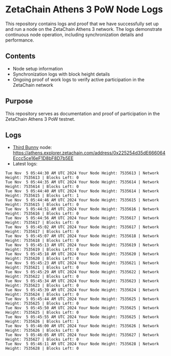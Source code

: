 # ZetaChain Athens 3 PoW Node Logs
This repository contains logs and proof that we have successfully set up and run a node on the ZetaChain Athens 3 network. The logs demonstrate continuous node operation, including synchronization details and performance.

## Contents
- Node setup information
- Synchronization logs with block height details
- Ongoing proof of work logs to verify active participation in the ZetaChain network

## Purpose
This repository serves as documentation and proof of participation in the ZetaChain Athens 3 PoW testnet.

## Logs

- [Third Bunny](https://thirdbunny.xyz/) node: https://athens.explorer.zetachain.com/address/0x225254d35dE666064Eccc5ce16eF1D8bF8D7b5EE
- Latest logs:
```
Tue Nov  5 05:44:30 AM UTC 2024 Your Node Height: 7535613 | Network Height: 7535613 | Blocks Left: 0
Tue Nov  5 05:44:35 AM UTC 2024 Your Node Height: 7535614 | Network Height: 7535614 | Blocks Left: 0
Tue Nov  5 05:44:40 AM UTC 2024 Your Node Height: 7535614 | Network Height: 7535615 | Blocks Left: 1
Tue Nov  5 05:44:46 AM UTC 2024 Your Node Height: 7535615 | Network Height: 7535615 | Blocks Left: 0
Tue Nov  5 05:44:51 AM UTC 2024 Your Node Height: 7535616 | Network Height: 7535616 | Blocks Left: 0
Tue Nov  5 05:44:56 AM UTC 2024 Your Node Height: 7535617 | Network Height: 7535617 | Blocks Left: 0
Tue Nov  5 05:45:02 AM UTC 2024 Your Node Height: 7535617 | Network Height: 7535617 | Blocks Left: 0
Tue Nov  5 05:45:07 AM UTC 2024 Your Node Height: 7535618 | Network Height: 7535618 | Blocks Left: 0
Tue Nov  5 05:45:13 AM UTC 2024 Your Node Height: 7535619 | Network Height: 7535619 | Blocks Left: 0
Tue Nov  5 05:45:18 AM UTC 2024 Your Node Height: 7535620 | Network Height: 7535620 | Blocks Left: 0
Tue Nov  5 05:45:23 AM UTC 2024 Your Node Height: 7535621 | Network Height: 7535621 | Blocks Left: 0
Tue Nov  5 05:45:29 AM UTC 2024 Your Node Height: 7535622 | Network Height: 7535622 | Blocks Left: 0
Tue Nov  5 05:45:34 AM UTC 2024 Your Node Height: 7535623 | Network Height: 7535623 | Blocks Left: 0
Tue Nov  5 05:45:39 AM UTC 2024 Your Node Height: 7535624 | Network Height: 7535624 | Blocks Left: 0
Tue Nov  5 05:45:44 AM UTC 2024 Your Node Height: 7535625 | Network Height: 7535625 | Blocks Left: 0
Tue Nov  5 05:45:50 AM UTC 2024 Your Node Height: 7535625 | Network Height: 7535625 | Blocks Left: 0
Tue Nov  5 05:45:55 AM UTC 2024 Your Node Height: 7535625 | Network Height: 7535626 | Blocks Left: 1
Tue Nov  5 05:46:00 AM UTC 2024 Your Node Height: 7535626 | Network Height: 7535626 | Blocks Left: 0
Tue Nov  5 05:46:05 AM UTC 2024 Your Node Height: 7535627 | Network Height: 7535627 | Blocks Left: 0
Tue Nov  5 05:46:11 AM UTC 2024 Your Node Height: 7535628 | Network Height: 7535628 | Blocks Left: 0
```
